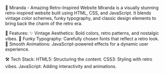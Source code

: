 🎨 Miranda - Amazing Retro-Inspired Website
Miranda is a visually stunning retro-inspired website built using HTML, CSS, and JavaScript. It blends vintage color schemes, funky typography, and classic design elements to bring back the charm of the retro era.

🚀 Features:
✨ Vintage Aesthetics: Bold colors, retro patterns, and nostalgic vibes.
🎨 Funky Typography: Carefully chosen fonts that reflect a retro look.
🎥 Smooth Animations: JavaScript-powered effects for a dynamic user experience.

🛠️ Tech Stack:
HTML5: Structuring the content.
CSS3: Styling with retro vibes.
JavaScript: Adding interactivity and animations.
